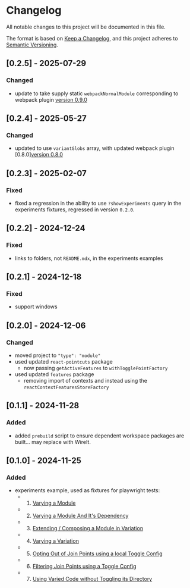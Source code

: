 # Changelog

All notable changes to this project will be documented in this file.

The format is based on [Keep a Changelog](https://keepachangelog.com/en/1.0.0/),
and this project adheres to [Semantic Versioning](https://semver.org/spec/v2.0.0.html).

## [0.2.5] - 2025-07-29

### Changed

- update to take supply static `webpackNormalModule` corresponding to webpack plugin [version 0.9.0](../../../packages/webpack/docs/CHANGELOG.md#090---2025-07-29)

## [0.2.4] - 2025-05-27

### Changed

- updated to use `variantGlobs` array, with updated webpack plugin [0.8.0][version 0.8.0](../../../packages/webpack/docs/CHANGELOG.md#080---2025-05-27)

## [0.2.3] - 2025-02-07

### Fixed

- fixed a regression in the ability to use `?showExperiments` query in the experiments fixtures, regressed in version `0.2.0`.

## [0.2.2] - 2024-12-24

### Fixed

- links to folders, not `README.mdx`, in the experiments examples

## [0.2.1] - 2024-12-18

### Fixed

- support windows

## [0.2.0] - 2024-12-06

### Changed

- moved project to `"type": "module"`
- used updated `react-pointcuts` package
  - now passing `getActiveFeatures` to `withTogglePointFactory`
- used updated `features` package
  - removing import of contexts and instead using the `reactContextFeaturesStoreFactory`

## [0.1.1] - 2024-11-28

### Added

- added `prebuild` script to ensure dependent workspace packages are built...  may replace with WireIt.

## [0.1.0] - 2024-11-25

### Added

- experiments example, used as fixtures for playwright tests:
  - 1. [Varying a Module](./src/app/fixtures/experiments/1-varied-component/README.mdx)
  - 2. [Varying a Module And It's Dependency](./src/app/fixtures/experiments/2-variant-with-name-matched-dependency/README.mdx)
  - 3. [Extending / Composing a Module in Variation](./src/app/fixtures/experiments/3-varied-component-extending-control/README.mdx)
  - 4. [Varying a Variation](./src/app/fixtures/experiments/4-varied-variant/README.mdx)
  - 5. [Opting Out of Join Points using a local Toggle Config](./src/app/fixtures/experiments/5-toggle-config-opt-out/README.mdx)
  - 6. [Filtering Join Points using a Toggle Config](./src/app/fixtures/experiments/6-toggle-config-variant-filter-same-directory/README.mdx)
  - 7. [Using Varied Code without Toggling its Directory](./src/app/fixtures/experiments/7-toggle-config-variant-filter-alternate-directory/README.mdx)
